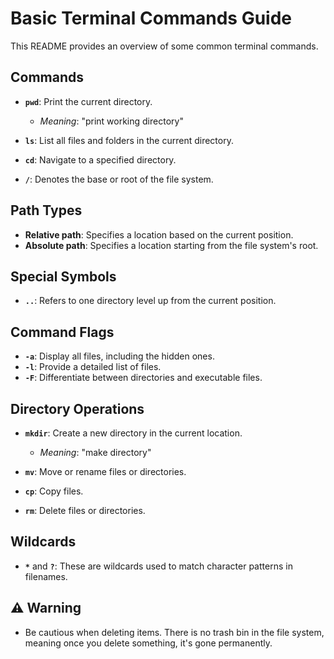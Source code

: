 # Basic Terminal Commands Guide

This README provides an overview of some common terminal commands.

## Commands

- **`pwd`**: Print the current directory.
  - *Meaning*: "print working directory"

- **`ls`**: List all files and folders in the current directory.

- **`cd`**: Navigate to a specified directory.

- **`/`**: Denotes the base or root of the file system.

## Path Types

- **Relative path**: Specifies a location based on the current position.
- **Absolute path**: Specifies a location starting from the file system's root.

## Special Symbols

- **`..`**: Refers to one directory level up from the current position.

## Command Flags

- **`-a`**: Display all files, including the hidden ones.
- **`-l`**: Provide a detailed list of files.
- **`-F`**: Differentiate between directories and executable files.

## Directory Operations

- **`mkdir`**: Create a new directory in the current location.
  - *Meaning*: "make directory"

- **`mv`**: Move or rename files or directories.

- **`cp`**: Copy files.

- **`rm`**: Delete files or directories.

## Wildcards

- **`*`** and **`?`**: These are wildcards used to match character patterns in filenames.

## ⚠️ Warning

- Be cautious when deleting items. There is no trash bin in the file system, meaning once you delete something, it's gone permanently.
